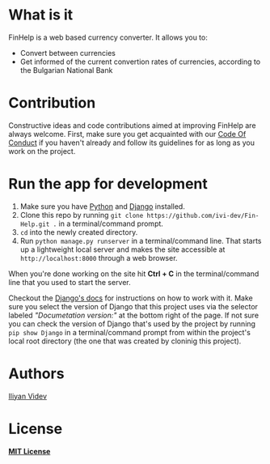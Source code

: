 # What is it
FinHelp is a web based currency converter. It allows you to:
- Convert between currencies
- Get informed of the current convertion rates of currencies, according to the Bulgarian National Bank

# Contribution
Constructive ideas and code contributions aimed at improving FinHelp are always welcome. First, make sure you get acquainted with our [Code Of Conduct](https://github.com/ivi-dev/Simple-Weather-Service/blob/master/CODE_OF_CONDUCT.md) if you haven't already and follow its guidelines for as long as you work on the project.

# Run the app for development
1. Make sure you have [Python](https://www.python.org/downloads/) and [Django](https://www.djangoproject.com/download/) installed. 
2. Clone this repo by running `git clone https://github.com/ivi-dev/Fin-Help.git .` in a terminal/command prompt.
3. `cd` into the newly created directory.
4. Run `python manage.py runserver` in a terminal/command line. That starts up a lightweight local server and makes the site accessible at `http://localhost:8000` through a web browser.

When you're done working on the site hit **Ctrl + C** in the terminal/command line that you used to start the server.

Checkout the [Django's docs](https://docs.djangoproject.com/en/3.2/) for instructions on how to work with it. Make sure you select the version of Django that this project uses via the selector labeled _"Documetation version:"_ at the bottom right of the page. If not sure you can check the version of Django that's used by the project by running `pip show Django` in a terminal/command prompt from within the project's local root directory (the one that was created by cloninig this project).

# Authors
[Iliyan Videv](mailto:videviliyan@gmail.com)

# License
[**MIT License**](https://github.com/ivi-dev/CWG/blob/master/LICENSE)

